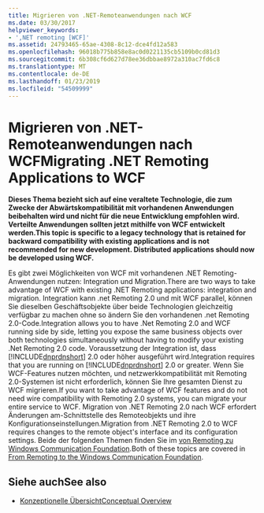 ```yaml
---
title: Migrieren von .NET-Remoteanwendungen nach WCF
ms.date: 03/30/2017
helpviewer_keywords:
- ',NET remoting [WCF]'
ms.assetid: 24793465-65ae-4308-8c12-dce4fd12a583
ms.openlocfilehash: 96018b775b858e8ac0d0221135cb5109b0cd81d3
ms.sourcegitcommit: 6b308cf6d627d78ee36dbbae8972a310ac7fd6c8
ms.translationtype: MT
ms.contentlocale: de-DE
ms.lasthandoff: 01/23/2019
ms.locfileid: "54509999"
---
```

# <a name="migrating-net-remoting-applications-to-wcf"></a><span data-ttu-id="3d67d-102">Migrieren von .NET-Remoteanwendungen nach WCF</span><span class="sxs-lookup"><span data-stu-id="3d67d-102">Migrating .NET Remoting Applications to WCF</span></span>
<span data-ttu-id="3d67d-103">**Dieses Thema bezieht sich auf eine veraltete Technologie, die zum Zwecke der Abwärtskompatibilität mit vorhandenen Anwendungen beibehalten wird und nicht für die neue Entwicklung empfohlen wird. Verteilte Anwendungen sollten jetzt mithilfe von WCF entwickelt werden.**</span><span class="sxs-lookup"><span data-stu-id="3d67d-103">**This topic is specific to a legacy technology that is retained for backward compatibility with existing applications and is not recommended for new development. Distributed applications should now be developed using WCF.**</span></span>  
  
 <span data-ttu-id="3d67d-104">Es gibt zwei Möglichkeiten von WCF mit vorhandenen .NET Remoting-Anwendungen nutzen: Integration und Migration.</span><span class="sxs-lookup"><span data-stu-id="3d67d-104">There are two ways to take advantage of WCF with existing .NET Remoting applications: integration and migration.</span></span> <span data-ttu-id="3d67d-105">Integration kann .net Remoting 2.0 und mit WCF parallel, können Sie dieselben Geschäftsobjekte über beide Technologien gleichzeitig verfügbar zu machen ohne so ändern Sie den vorhandenen .net Remoting 2.0-Code.</span><span class="sxs-lookup"><span data-stu-id="3d67d-105">Integration allows you to have .Net Remoting 2.0 and WCF running side by side, letting you expose the same business objects over both technologies simultaneously without having to modify your existing .Net Remoting 2.0 code.</span></span> <span data-ttu-id="3d67d-106">Voraussetzung der Integration ist, dass [!INCLUDE[dnprdnshort](../../../../includes/dnprdnshort-md.md)] 2.0 oder höher ausgeführt wird.</span><span class="sxs-lookup"><span data-stu-id="3d67d-106">Integration requires that you are running on [!INCLUDE[dnprdnshort](../../../../includes/dnprdnshort-md.md)] 2.0 or greater.</span></span> <span data-ttu-id="3d67d-107">Wenn Sie WCF-Features nutzen möchten, und netzwerkkompatibilität mit Remoting 2.0-Systemen ist nicht erforderlich, können Sie Ihre gesamten Dienst zu WCF migrieren.</span><span class="sxs-lookup"><span data-stu-id="3d67d-107">If you want to take advantage of WCF features and do not need wire compatibility with Remoting 2.0 systems, you can migrate your entire service to WCF.</span></span> <span data-ttu-id="3d67d-108">Migration von .NET Remoting 2.0 nach WCF erfordert Änderungen am-Schnittstelle des Remoteobjekts und ihre Konfigurationseinstellungen.</span><span class="sxs-lookup"><span data-stu-id="3d67d-108">Migration from .NET Remoting 2.0 to WCF requires changes to the remote object's interface and its configuration settings.</span></span> <span data-ttu-id="3d67d-109">Beide der folgenden Themen finden Sie im [von Remoting zu Windows Communication Foundation](https://go.microsoft.com/fwlink/?LinkId=74403).</span><span class="sxs-lookup"><span data-stu-id="3d67d-109">Both of these topics are covered in [From Remoting to the Windows Communication Foundation](https://go.microsoft.com/fwlink/?LinkId=74403).</span></span>  
  
## <a name="see-also"></a><span data-ttu-id="3d67d-110">Siehe auch</span><span class="sxs-lookup"><span data-stu-id="3d67d-110">See also</span></span>
- [<span data-ttu-id="3d67d-111">Konzeptionelle Übersicht</span><span class="sxs-lookup"><span data-stu-id="3d67d-111">Conceptual Overview</span></span>](../../../../docs/framework/wcf/conceptual-overview.md)
